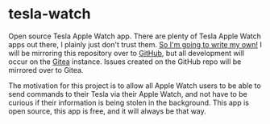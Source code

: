 # tesla-watch

Open source Tesla Apple Watch app. There are plenty of Tesla Apple Watch apps out there, I plainly just don't trust them. [So I'm going to write my own!](./media/bender.png) I will be mirroring this repository over to [GitHub](https://github.com/git-rohrbach-tech/tesla-watch), but all development will occur on the [Gitea](https://git.rohrbach.tech/zachary/tesla-watch) instance. Issues created on the GitHub repo will be mirrored over to Gitea.

The motivation for this project is to allow all Apple Watch users to be able to send commands to their Tesla via their Apple Watch, and not have to be curious if their information is being stolen in the background. This app is open source, this app is free, and it will always be that way.